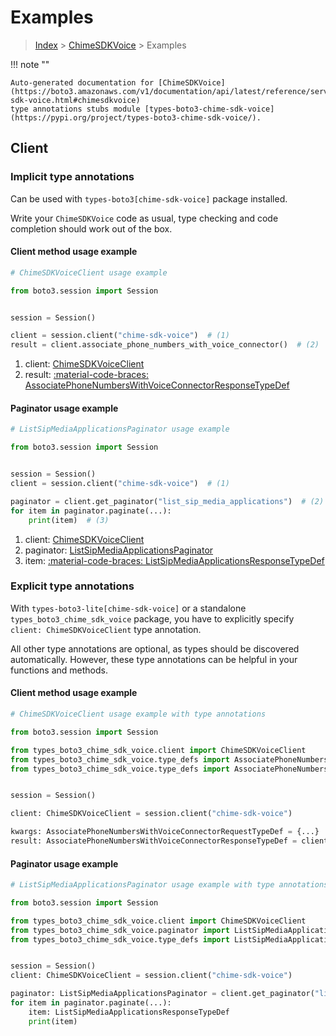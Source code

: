 # Examples

> [Index](../README.md) > [ChimeSDKVoice](./README.md) > Examples

!!! note ""

    Auto-generated documentation for [ChimeSDKVoice](https://boto3.amazonaws.com/v1/documentation/api/latest/reference/services/chime-sdk-voice.html#chimesdkvoice)
    type annotations stubs module [types-boto3-chime-sdk-voice](https://pypi.org/project/types-boto3-chime-sdk-voice/).

## Client

### Implicit type annotations

Can be used with `types-boto3[chime-sdk-voice]` package installed.

Write your `ChimeSDKVoice` code as usual,
type checking and code completion should work out of the box.


#### Client method usage example

```python
# ChimeSDKVoiceClient usage example

from boto3.session import Session


session = Session()

client = session.client("chime-sdk-voice")  # (1)
result = client.associate_phone_numbers_with_voice_connector()  # (2)
```

1. client: [ChimeSDKVoiceClient](./client.md)
2. result: [:material-code-braces: AssociatePhoneNumbersWithVoiceConnectorResponseTypeDef](./type_defs.md#associatephonenumberswithvoiceconnectorresponsetypedef)



#### Paginator usage example

```python
# ListSipMediaApplicationsPaginator usage example

from boto3.session import Session


session = Session()
client = session.client("chime-sdk-voice")  # (1)

paginator = client.get_paginator("list_sip_media_applications")  # (2)
for item in paginator.paginate(...):
    print(item)  # (3)
```

1. client: [ChimeSDKVoiceClient](./client.md)
2. paginator: [ListSipMediaApplicationsPaginator](./paginators.md#listsipmediaapplicationspaginator)
3. item: [:material-code-braces: ListSipMediaApplicationsResponseTypeDef](./type_defs.md#listsipmediaapplicationsresponsetypedef)




### Explicit type annotations

With `types-boto3-lite[chime-sdk-voice]`
or a standalone `types_boto3_chime_sdk_voice` package, you have to explicitly specify `client: ChimeSDKVoiceClient` type annotation.

All other type annotations are optional, as types should be discovered automatically.
However, these type annotations can be helpful in your functions and methods.


#### Client method usage example

```python
# ChimeSDKVoiceClient usage example with type annotations

from boto3.session import Session

from types_boto3_chime_sdk_voice.client import ChimeSDKVoiceClient
from types_boto3_chime_sdk_voice.type_defs import AssociatePhoneNumbersWithVoiceConnectorResponseTypeDef
from types_boto3_chime_sdk_voice.type_defs import AssociatePhoneNumbersWithVoiceConnectorRequestTypeDef


session = Session()

client: ChimeSDKVoiceClient = session.client("chime-sdk-voice")

kwargs: AssociatePhoneNumbersWithVoiceConnectorRequestTypeDef = {...}
result: AssociatePhoneNumbersWithVoiceConnectorResponseTypeDef = client.associate_phone_numbers_with_voice_connector(**kwargs)
```



#### Paginator usage example

```python
# ListSipMediaApplicationsPaginator usage example with type annotations

from boto3.session import Session

from types_boto3_chime_sdk_voice.client import ChimeSDKVoiceClient
from types_boto3_chime_sdk_voice.paginator import ListSipMediaApplicationsPaginator
from types_boto3_chime_sdk_voice.type_defs import ListSipMediaApplicationsResponseTypeDef


session = Session()
client: ChimeSDKVoiceClient = session.client("chime-sdk-voice")

paginator: ListSipMediaApplicationsPaginator = client.get_paginator("list_sip_media_applications")
for item in paginator.paginate(...):
    item: ListSipMediaApplicationsResponseTypeDef
    print(item)
```




